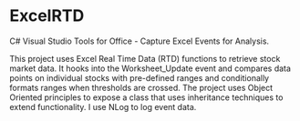 # ExcelRTD
C# Visual Studio Tools for Office - Capture Excel Events for Analysis.

This project uses Excel Real Time Data (RTD) functions to retrieve stock market data. It hooks into the Worksheet_Update event and compares data points on individual stocks with pre-defined ranges and conditionally formats ranges when thresholds are crossed.
The project uses Object Oriented principles to expose a class that uses inheritance techniques to extend functionality.
I use NLog to log event data.
